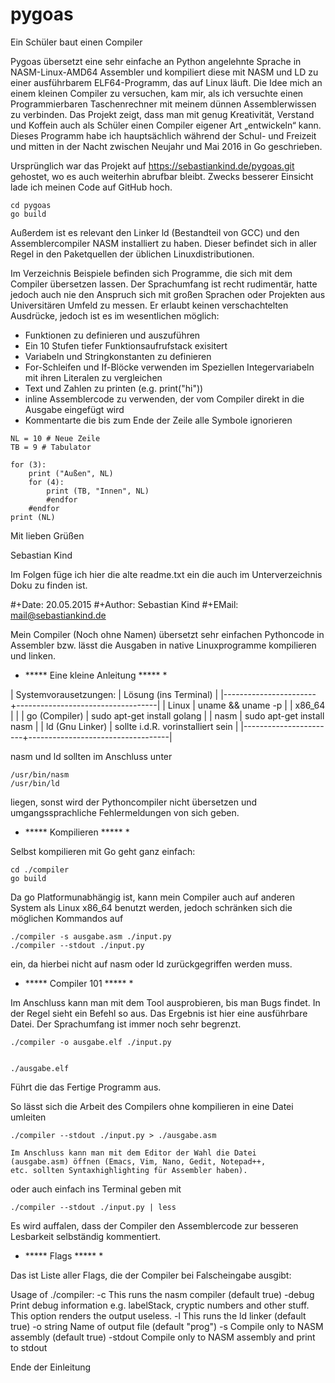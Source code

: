 # pygoas
Ein Schüler baut einen Compiler

Pygoas übersetzt eine sehr einfache an Python angelehnte Sprache in NASM-Linux-AMD64 Assembler und kompiliert diese mit NASM und LD zu einer ausführbarem ELF64-Programm, das auf Linux läuft. Die Idee mich an einem kleinen Compiler zu versuchen, kam mir, als ich versuchte einen Programmierbaren Taschenrechner mit meinem dünnen Assemblerwissen zu verbinden. Das Projekt zeigt, dass man mit genug Kreativität, Verstand und Koffein auch als Schüler einen Compiler eigener Art „entwickeln“ kann.  Dieses Programm habe ich hauptsächlich während der Schul- und Freizeit und mitten in der Nacht zwischen Neujahr und Mai 2016 in Go geschrieben.

Ursprünglich war das Projekt auf https://sebastiankind.de/pygoas.git gehostet, wo es auch weiterhin abrufbar bleibt. Zwecks besserer Einsicht lade ich meinen Code auf GitHub hoch.



```
cd pygoas
go build
```

Außerdem ist es relevant den Linker ld (Bestandteil von GCC) und den Assemblercompiler NASM installiert zu haben. Dieser befindet sich in aller Regel in den Paketquellen der üblichen Linuxdistributionen.

Im Verzeichnis Beispiele befinden sich Programme, die sich mit dem Compiler übersetzen lassen. Der Sprachumfang ist recht rudimentär, hatte jedoch auch nie den Anspruch sich mit großen Sprachen oder Projekten aus Universitären Umfeld zu messen. Er erlaubt keinen verschachtelten Ausdrücke, jedoch ist es im wesentlichen möglich:

- Funktionen zu definieren und auszuführen
- Ein 10 Stufen tiefer Funktionsaufrufstack exisitert
- Variabeln und Stringkonstanten zu definieren
- For-Schleifen und If-Blöcke verwenden im Speziellen Integervariabeln mit ihren Literalen zu vergleichen
- Text und Zahlen zu printen (e.g. print("hi"))
- inline Assemblercode zu verwenden, der vom Compiler direkt in die Ausgabe eingefügt wird
- Kommentarte die bis zum Ende der Zeile alle Symbole ignorieren


```
NL = 10 # Neue Zeile
TB = 9 # Tabulator

for (3):
    print ("Außen", NL)
    for (4):
        print (TB, "Innen", NL)
        #endfor
    #endfor
print (NL)
```

Mit lieben Grüßen

Sebastian Kind

Im Folgen füge ich hier die alte readme.txt ein die auch im Unterverzeichnis Doku zu finden ist. 

#+Date: 20.05.2015
#+Author: Sebastian Kind
#+EMail: mail@sebastiankind.de


Mein Compiler (Noch ohne Namen) übersetzt sehr einfachen Pythoncode
in Assembler bzw. lässt die Ausgaben in native Linuxprogramme
kompilieren und linken.

* ***** Eine kleine Anleitung ***** *

| Systemvorausetzungen: | Lösung (ins Terminal)             |
|-----------------------+-----------------------------------|
| Linux                 | uname && uname -p                 |
| x86_64                |                                   |
| go (Compiler)         | sudo apt-get install golang       |
| nasm                  | sudo apt-get install nasm         |
| ld (Gnu Linker)       | sollte i.d.R. vorinstalliert sein |
|-----------------------+-----------------------------------|

nasm und ld sollten im Anschluss unter 

	/usr/bin/nasm
	/usr/bin/ld 
    
liegen, sonst wird der Pythoncompiler nicht übersetzen und
umgangssprachliche Fehlermeldungen von sich geben.


* ***** Kompilieren ***** *


Selbst kompilieren mit Go geht ganz einfach:

	cd ./compiler
	go build

Da go Platformunabhängig ist, kann mein Compiler auch auf anderen
System als Linux x86_64 benutzt werden, jedoch schränken sich die
möglichen Kommandos auf

	./compiler -s ausgabe.asm ./input.py
	./compiler --stdout ./input.py

ein, da hierbei nicht auf nasm oder ld zurückgegriffen werden muss.

* ***** Compiler 101 ***** *

Im Anschluss kann man mit dem Tool ausprobieren, bis man Bugs findet. In der
Regel sieht ein Befehl so aus. Das Ergebnis ist hier eine ausführbare 
Datei. Der Sprachumfang ist immer noch sehr begrenzt.

	./compiler -o ausgabe.elf ./input.py
	

	./ausgabe.elf

Führt die das Fertige Programm aus.


So lässt sich die Arbeit des Compilers ohne kompilieren in eine Datei
umleiten

	./compiler --stdout ./input.py > ./ausgabe.asm

	Im Anschluss kann man mit dem Editor der Wahl die Datei
	(ausgabe.asm) öffnen (Emacs, Vim, Nano, Gedit, Notepad++,
	etc. sollten Syntaxhighlighting für Assembler haben).

oder auch einfach ins Terminal geben mit

	./compiler --stdout ./input.py | less

Es wird auffalen, dass der Compiler den Assemblercode zur besseren
Lesbarkeit selbständig kommentiert.

	
* ***** Flags ***** *

Das ist Liste aller Flags, die der Compiler bei Falscheingabe ausgibt:

Usage of ./compiler:
  -c	This runs the nasm compiler (default true)
  -debug
    	Print debug information e.g. labelStack, cryptic numbers and other stuff. This option renders the output useless.
  -l	This runs the ld linker (default true)
  -o string
    	Name of output file (default "prog")
  -s	Compile only to NASM assembly (default true)
  -stdout
    	Compile only to NASM assembly and print to stdout


Ende der Einleitung




